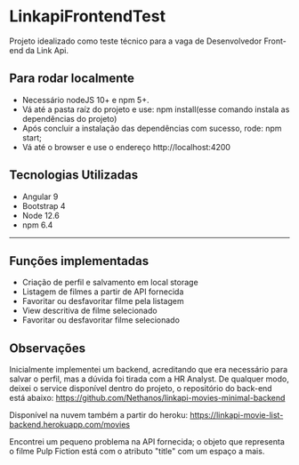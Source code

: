 # LinkapiFrontendTest

Projeto idealizado como teste técnico para a vaga de Desenvolvedor Front-end da Link Api.


## Para rodar localmente
* Necessário nodeJS 10+ e npm 5+.
* Vá até a pasta raíz do projeto e use: npm install(esse comando instala as dependências do projeto)
* Após concluir a instalação das dependências com sucesso, rode: npm start;
* Vá até o browser e use o endereço http://localhost:4200


## Tecnologias Utilizadas
* Angular 9
* Bootstrap 4
* Node 12.6
* npm 6.4

-----------------------------------------------------------------------------------------------------------------------------------------------------------------------------
## Funções implementadas
* Criação de perfil e salvamento em local storage
* Listagem de filmes a partir de API fornecida
* Favoritar ou desfavoritar filme pela listagem
* View descritiva de filme selecionado
* Favoritar ou desfavoritar filme selecionado

## Observações
Inicialmente implementei um backend, acreditando que era necessário para salvar o perfil, mas a dúvida foi tirada com a HR Analyst.
De qualquer modo, deixei o service disponível dentro do projeto, o repositório do back-end está abaixo:
https://github.com/Nethanos/linkapi-movies-minimal-backend

Disponível na nuvem também a partir do heroku: 
https://linkapi-movie-list-backend.herokuapp.com/movies

Encontrei um pequeno problema na API fornecida; o objeto que representa o filme Pulp Fiction está com o atributo "title" com um espaço a mais.
